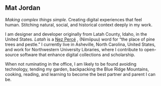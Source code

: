 ## Mat Jordan

_Making complex things simple._ Creating digital
experiences that feel human. Stitching natural, social, and
historical context deeply in my work.

I am designer and developer originally from Latah County, Idaho,
in the United States. _Latah_ is a
[Nez Percé](https://www.wikidata.org/wiki/Q1123923)
, (Nimíipuu) word for &ldquo;the place of pine trees and
pestle.&rdquo; I currently live in Asheville, North Carolina,
United States, and work for Northwestern University Libraries,
where I contribute to open-source software that enhance digital
collections and scholarship.

When not ruminating in the office, I am likely to be found
avoiding technology, tending my garden, backpacking the Blue
Ridge Mountains, cooking, reading, and learning to become the
best partner and parent I can be.
